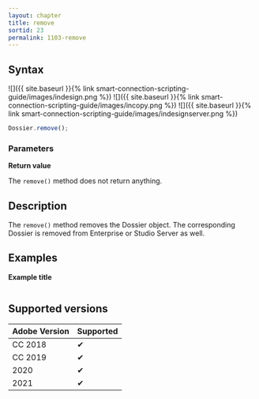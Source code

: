 ```yaml
---
layout: chapter
title: remove
sortid: 23
permalink: 1103-remove
---
```

## Syntax

![]({{ site.baseurl }}{% link smart-connection-scripting-guide/images/indesign.png %}) ![]({{ site.baseurl }}{% link smart-connection-scripting-guide/images/incopy.png %}) ![]({{ site.baseurl }}{% link smart-connection-scripting-guide/images/indesignserver.png %})
```javascript
Dossier.remove();
```

### Parameters

**Return value**

The `remove()` method does not return anything.

## Description

The `remove()` method removes the Dossier object. The corresponding Dossier is removed from Enterprise or Studio Server as well.

## Examples

**Example title**

```javascript

```

## Supported versions

| Adobe Version | Supported |
|---------------|---------|
| CC 2018       | ✔       |
| CC 2019       | ✔       |
| 2020          | ✔       |
| 2021          | ✔       |